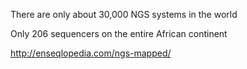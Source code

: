 





There are only about 30,000 NGS systems in the world

Only 206 sequencers on the entire African continent

http://enseqlopedia.com/ngs-mapped/